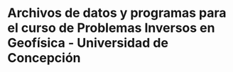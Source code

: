 # Archivos de datos y programas para el curso de Problemas Inversos en Geofísica - Universidad de Concepción
